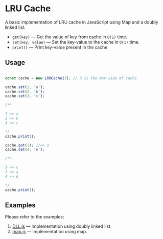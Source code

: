 # LRU Cache

A basic implementation of LRU cache in JavaScript using Map and a doubly linked list. 

- `get(key)` — Get the value of key from cache in `O(1)` time.
- `set(key, value)` — Set the key-value to the cache in `O(1)` time.
- `print()` — Print key-value present in the cache

## Usage

```javascript

const cache = new LRUCache(3); // 3 is the max-size of cache

cache.set(1, 'a');
cache.set(2, 'b');
cache.set(3, 'c');

/**

1 => a
2 => b
3 => c

*/
cache.print();

cache.get(1); //=> a
cache.set(4, 'e');

/**

3 => c
1 => a
4 => e

*/
cache.print();

```

## Examples

Please refer to the examples:
1. [DLL.js](./examples/DLL.js) — Implementation using doubly linked list.
2. [map.js](./examples/map.js) — Implementation using map.
